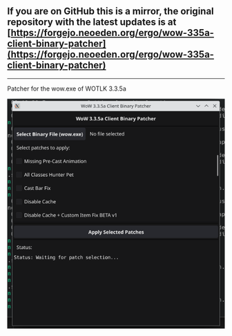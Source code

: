 ## If you are on GitHub this is a mirror, the original repository with the latest updates is at [https://forgejo.neoeden.org/ergo/wow-335a-client-binary-patcher](https://forgejo.neoeden.org/ergo/wow-335a-client-binary-patcher)
---

Patcher for the wow.exe of WOTLK 3.3.5a

![Image](/image.webp)
